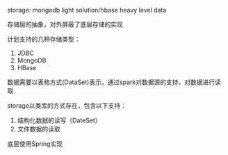 storage: mongodb light solution/hbase heavy level data

存储层的抽象，对外屏蔽了底层存储的实现

计划支持的几种存储类型：
1. JDBC
2. MongoDB
3. HBase

数据需要以表格方式(DataSet)表示，通过spark对数据源的支持，对数据进行读取

storage以类库的方式存在，包含以下支持：
1. 结构化数据的读写（DateSet）
2. 文件数据的读取

底层使用Spring实现